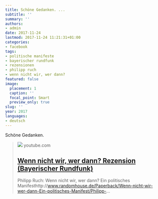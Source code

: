 ```yaml
---
title: Schöne Gedanken. ...
subtitle: ''
summary: ''
authors:
- admin
date: 2017-11-24
lastmod: 2017-11-24 11:21:31+01:00
categories:
- facebook
tags:
- politische manifeste
- bayerischer rundfunk
- rezensionen
- philipp ruch
- wenn nicht wir, wer dann?
featured: false
image:
  placement: 1
  caption: ''
  focal_point: Smart
  preview_only: true
slug: ''
year: 2017
languages:
- deutsch
---
```


Schöne Gedanken.
> [![](https://i.ytimg.com/vi/kGb9FMsoebE/maxresdefault.jpg)](https://www.youtube.com/watch?v=kGb9FMsoebE)
> youtube.com
> ## [Wenn nicht wir, wer dann? Rezension (Bayerischer Rundfunk)](https://www.youtube.com/watch?v=kGb9FMsoebE)
>
>Philipp Ruch: Wenn nicht wir, wer dann? Ein politisches Manifesthttp://www.randomhouse.de/Paperback/Wenn-nicht-wir-wer-dann-Ein-politisches-Manifest/Philipp-...
